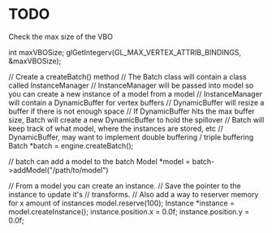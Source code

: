 # TODO


Check the max size of the VBO

int maxVBOSize;
glGetIntegerv(GL_MAX_VERTEX_ATTRIB_BINDINGS, &maxVBOSize);

// Create a createBatch() method
// The Batch class will contain a class called InstanceManager
// InstanceManager will be passed into model so you can create a new instance of a model from a model
// InstanceManager will contain a DynamicBuffer for vertex buffers
// DynamicBuffer will resize a buffer if there is not enough space
// If DynamicBuffer hits the max buffer size, Batch will create a new DynamicBuffer to hold the spillover
// Batch will keep track of what model, where the instances are stored, etc
// DynamicBuffer, may want to implement double buffering / triple buffering
Batch *batch = engine.createBatch();

// batch can add a model to the batch
Model *model = batch->addModel("/path/to/model")

// From a model you can create an instance.
// Save the pointer to the instance to update it's 
// transforms.
// Also add a way to reserver memory for x amount of instances
model.reserve(100);
Instance *instance = model.createInstance();
instance.position.x = 0.0f;
instance.position.y = 0.0f;


